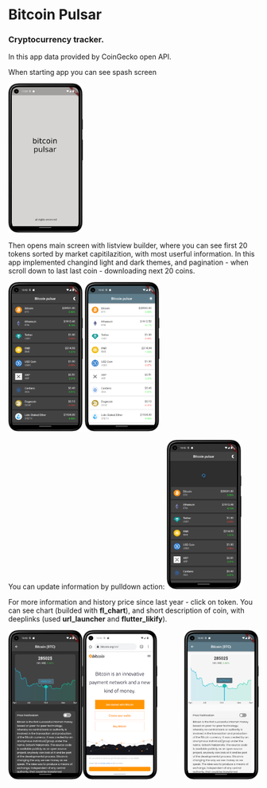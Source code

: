 # Bitcoin Pulsar

### Cryptocurrency tracker.

In this app data provided by CoinGecko open API.

When starting app you can see spash screen


<p float="left">
<img  width="150" height="300" src="screenshots/splash_screen.png">
</p>

Then opens main screen with listview builder, where you can see first 20 tokens sorted by market capitilazition, with most userful information.
In this app implemented changind light and dark themes, and pagination - when scroll down to last last coin - downloading next 20 coins.

<p float="left">
<img  width="150" height="300" src="screenshots/main_page_dark.png">
<img  width="150" height="300" src="screenshots/main_page_light.png">
</p>

You can update information by pulldown action:
<img  width="150" height="300" src="screenshots/main_page_pull_refresh.png">


For more information and history price since last year - click on token. You can see chart (builded with **fl_chart**), and short description of coin, with deeplinks (used **url_launcher** and **flutter_likify**).


<img align="left"  width="150" height="300" src="screenshots/chart_dark.png">
<img align="right"  width="150" height="300" src="screenshots/chart_light.png">
<img align="center"  width="150" height="300" src="screenshots/deeplonk_route.png">


